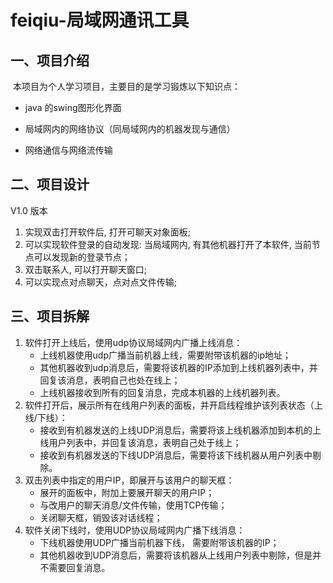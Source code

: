 # feiqiu-局域网通讯工具



## 一、项目介绍

​	本项目为个人学习项目，主要目的是学习锻炼以下知识点：

  - java 的swing图形化界面
  
  - 局域网内的网络协议（同局域网内的机器发现与通信）
  
  - 网络通信与网络流传输

    

## 二、项目设计

 V1.0 版本

  1. 实现双击打开软件后, 打开可聊天对象面板;
  2. 可以实现软件登录的自动发现: 当局域网内, 有其他机器打开了本软件, 当前节点可以发现新的登录节点；
  3. 双击联系人, 可以打开聊天窗口;
  4. 可以实现点对点聊天，点对点文件传输;


## 三、项目拆解
  1. 软件打开上线后，使用udp协议局域网内广播上线消息：
       * 上线机器使用udp广播当前机器上线，需要附带该机器的ip地址；
       * 其他机器收到udp消息后，需要将该机器的IP添加到上线机器列表中，并回复该消息，表明自己也处在线上；
       * 上线机器接收到所有的回复消息，完成本机器的上线机器列表。
  2. 软件打开后，展示所有在线用户列表的面板，并开启线程维护该列表状态（上线/下线）：
        * 接收到有机器发送的上线UDP消息后，需要将该上线机器添加到本机的上线用户列表中，并回复该消息，表明自己处于线上；
        * 接收到有机器发送的下线UDP消息后，需要将该下线机器从用户列表中剔除。
  3.  双击列表中指定的用户IP，即展开与该用户的聊天框：
        * 展开的面板中，附加上要展开聊天的用户IP；
        * 与改用户的聊天消息/文件传输，使用TCP传输；
        * 关闭聊天框，销毁该对话线程；
   4. 软件关闭下线时，使用UDP协议局域网内广播下线消息：
        * 下线机器使用UDP广播当前机器下线， 需要附带该机器的IP；
        * 其他机器收到UDP消息后，需要将该机器从上线用户列表中剔除，但是并不需要回复消息。